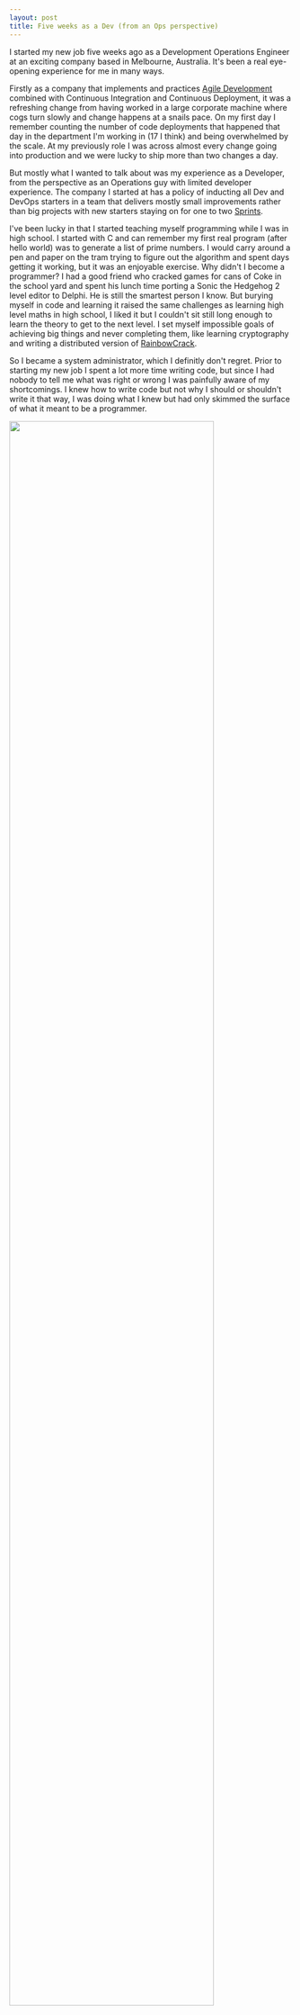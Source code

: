 ```yaml
---
layout: post
title: Five weeks as a Dev (from an Ops perspective)
---
```


I started my new job five weeks ago as a Development Operations Engineer at an exciting company based in Melbourne, Australia. It's been a real eye-opening experience for me in many ways.

Firstly as a company that implements and practices [Agile Development](http://www.allaboutagile.com/what-is-agile-10-key-principles/) combined with Continuous Integration and Continuous Deployment, it was a refreshing change from having worked in a large corporate machine where cogs turn slowly and change happens at a snails pace. On my first day I remember counting the number of code deployments that happened that day in the department I'm working in (17 I think) and being overwhelmed by the scale. At my previously role I was across almost every change going into production and we were lucky to ship more than two changes a day.

But mostly what I wanted to talk about was my experience as a Developer, from the perspective as an Operations guy with limited developer experience. The company I started at has a policy of inducting all Dev and DevOps starters in a team that delivers mostly small improvements rather than big projects with new starters staying on for one to two [Sprints](http://scrummethodology.com/scrum-sprint/).

I've been lucky in that I started teaching myself programming while I was in high school. I started with C and can remember my first real program (after hello world) was to generate a list of prime numbers. I would carry around a pen and paper on the tram trying to figure out the algorithm and spent days getting it working, but it was an enjoyable exercise. Why didn't I become a programmer? I had a good friend who cracked games for cans of Coke in the school yard and spent his lunch time porting a Sonic the Hedgehog 2 level editor to Delphi. He is still the smartest person I know. But burying myself in code and learning it raised the same challenges as learning high level maths in high school, I liked it but I couldn't sit still long enough to learn the theory to get to the next level. I set myself impossible goals of achieving big things and never completing them, like learning cryptography and writing a distributed version of [RainbowCrack](http://project-rainbowcrack.com/).

So I became a system administrator, which I definitly don't regret. Prior to starting my new job I spent a lot more time writing code, but since I had nobody to tell me what was right or wrong I was painfully aware of my shortcomings. I knew how to write code but not why I should or shouldn't write it that way, I was doing what I knew but had only skimmed the surface of what it meant to be a programmer.

<img src="http://i.imgur.com/ADqthSv.png" style="width: 85%; height: 85%"/>​

I spent my first three days getting my bearings and setting up a development environment on my laptop. Then I started doing a few minor tasks, pairing with a senior Developer and everything was falling into place nicely.

By the second week I felt confident, like I knew enough to get by and was actually completing small tasks on my own. But in the third week I had a Pull Request (PR) ripped to shreds by several Developers. As I paired with an experienced dev to fix said PR I realised I had not learnt the shortcuts to my IDE (RubyMine) and struggled to complete the simplest tasks. I finished the week feeling dejected and a burdon to my colleagues.

At the beginning of the fourth week as, effectively, a Junior Developer I was ready to move on. I was hired for my skills with automation and Unix, not programming; this was outside of my comfort zone. Unfortunately I got bogged down in tasks for which our team did not have the skills required. I spent two weeks working on two bigger [Stories](https://www.mountaingoatsoftware.com/agile/user-stories) and barely shipped anything. I've felt like I was bashing my head against a brick wall many times in my short career, but not like this. I was previously able to power through most of my issues with a a little bit of luck and lot of stubborness. When the going got tough enough I could push the issues I had found back to Developers to diagnose or fix; ultimately I was mostly responsible for proving that an issue existed or where it existed. Fixing it was a bonus I sometimes was able to achieve, but not a requirement.

But looking back, as we do in a [Sprint Retro](https://www.mountaingoatsoftware.com/agile/scrum/sprint-retrospective), I found my team members had a similar experience. It was a tough two weeks but we all knuckled down and did the best we could. This allowed me to look back at what I had achieved more positively. I hadn't shipped much, but I'd learnt a lot and put in the hard yards that someone else would've had to do if I wasn't there.

It would be a cliche to say I gained a better appreciation for Developers, I think I had appreciation for the work they did already. But appreciating the work they do and understanding it are two different things. I'm happy to move on now to more of an Operations role, but I'm really glad I spent the extra two weeks getting to know the ins and outs of the job, to see the highs and the lows. I've also gained some invaluable knowledge of development in general, which will help me in my side projects and day to day work.
